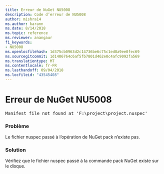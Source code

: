 ```yaml
---
title: Erreur de NuGet NU5008
description: Code d’erreur de NU5008
author: mishra14
ms.author: karann
ms.date: 8/14/2018
ms.topic: reference
ms.reviewer: anangaur
f1_keywords:
- NU5008
ms.openlocfilehash: 1d375cb0963d2c14736be6c75c1ed8a9ee0fec69
ms.sourcegitcommit: 1d1406764c6af5fb7801d462e0c4afc9092fa569
ms.translationtype: MT
ms.contentlocale: fr-FR
ms.lasthandoff: 09/04/2018
ms.locfileid: "43545408"
---
```

# <a name="nuget-error-nu5008"></a>Erreur de NuGet NU5008
<pre>Manifest file not found at 'F:\project\project.nuspec'</pre>

### <a name="issue"></a>Problème

Le fichier nuspec passé à l’opération de NuGet pack n’existe pas.


### <a name="solution"></a>Solution

Vérifiez que le fichier nuspec passé à la commande pack NuGet existe sur le disque.

